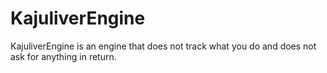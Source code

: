 # KajuliverEngine
KajuliverEngine is an engine that does not track what you do and does not ask for anything in return.
